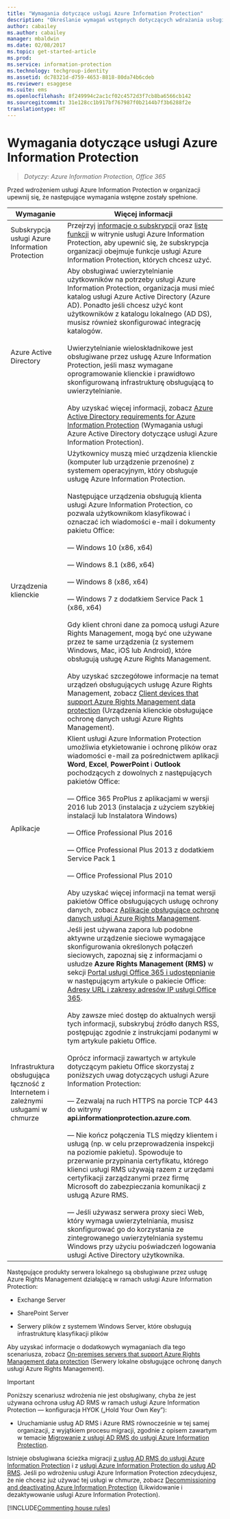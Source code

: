 ```yaml
---
title: "Wymagania dotyczące usługi Azure Information Protection"
description: "Określanie wymagań wstępnych dotyczących wdrażania usługi Azure Information Protection w organizacji."
author: cabailey
ms.author: cabailey
manager: mbaldwin
ms.date: 02/08/2017
ms.topic: get-started-article
ms.prod: 
ms.service: information-protection
ms.technology: techgroup-identity
ms.assetid: dc78321d-d759-4653-8818-80da74b6cdeb
ms.reviewer: esaggese
ms.suite: ems
ms.openlocfilehash: 8f249994c2ac1cf02c4572d3f7cb8ba6566cb142
ms.sourcegitcommit: 31e128cc1b917bf767987f0b2144b7f3b6288f2e
translationtype: HT
---
```

# <a name="requirements-for-azure-information-protection"></a>Wymagania dotyczące usługi Azure Information Protection

>*Dotyczy: Azure Information Protection, Office 365*

Przed wdrożeniem usługi Azure Information Protection w organizacji upewnij się, że następujące wymagania wstępne zostały spełnione. 

|Wymaganie|Więcej informacji|
|---------------|--------------------|
|Subskrypcja usługi Azure Information Protection|Przejrzyj [informacje o subskrypcji](https://www.microsoft.com/en-us/cloud-platform/azure-information-protection-pricing) oraz [listę funkcji](https://www.microsoft.com/en-us/cloud-platform/azure-information-protection-features) w witrynie usługi Azure Information Protection, aby upewnić się, że subskrypcja organizacji obejmuje funkcje usługi Azure Information Protection, których chcesz użyć.|
|Azure Active Directory|Aby obsługiwać uwierzytelnianie użytkowników na potrzeby usługi Azure Information Protection, organizacja musi mieć katalog usługi Azure Active Directory (Azure AD). Ponadto jeśli chcesz użyć kont użytkowników z katalogu lokalnego (AD DS), musisz również skonfigurować integrację katalogów.<br /><br />Uwierzytelnianie wieloskładnikowe jest obsługiwane przez usługę Azure Information Protection, jeśli masz wymagane oprogramowanie klienckie i prawidłowo skonfigurowaną infrastrukturę obsługującą to uwierzytelnianie.<br /><br />Aby uzyskać więcej informacji, zobacz [Azure Active Directory requirements for Azure Information Protection](requirements-azure-ad.md) (Wymagania usługi Azure Active Directory dotyczące usługi Azure Information Protection).|
|Urządzenia klienckie|Użytkownicy muszą mieć urządzenia klienckie (komputer lub urządzenie przenośne) z systemem operacyjnym, który obsługuje usługę Azure Information Protection.<br /><br />Następujące urządzenia obsługują klienta usługi Azure Information Protection, co pozwala użytkownikom klasyfikować i oznaczać ich wiadomości e-mail i dokumenty pakietu Office:<br /><br />— Windows 10 (x86, x64)<br /><br />— Windows 8.1 (x86, x64)<br /><br />— Windows 8 (x86, x64)<br /><br />— Windows 7 z dodatkiem Service Pack 1 (x86, x64)<br /><br />Gdy klient chroni dane za pomocą usługi Azure Rights Management, mogą być one używane przez te same urządzenia (z systemem Windows, Mac, iOS lub Android), które obsługują usługę Azure Rights Management. <br /><br />Aby uzyskać szczegółowe informacje na temat urządzeń obsługujących usługę Azure Rights Management, zobacz [Client devices that support Azure Rights Management data protection](../get-started/requirements-client-devices.md) (Urządzenia klienckie obsługujące ochronę danych usługi Azure Rights Management).|
|Aplikacje|Klient usługi Azure Information Protection umożliwia etykietowanie i ochronę plików oraz wiadomości e-mail za pośrednictwem aplikacji **Word**, **Excel**, **PowerPoint** i **Outlook** pochodzących z dowolnych z następujących pakietów Office:<br /><br /> — Office 365 ProPlus z aplikacjami w wersji 2016 lub 2013 (instalacja z użyciem szybkiej instalacji lub Instalatora Windows)<br /><br />— Office Professional Plus 2016<br /><br />— Office Professional Plus 2013 z dodatkiem Service Pack 1<br /><br />— Office Professional Plus 2010 <br /><br />Aby uzyskać więcej informacji na temat wersji pakietów Office obsługujących usługę ochrony danych, zobacz [Aplikacje obsługujące ochronę danych usługi Azure Rights Management](requirements-applications.md).|
|Infrastruktura obsługująca łączność z Internetem i zależnymi usługami w chmurze|Jeśli jest używana zapora lub podobne aktywne urządzenie sieciowe wymagające skonfigurowania określonych połączeń sieciowych, zapoznaj się z informacjami o usłudze **Azure Rights Management (RMS)** w sekcji [Portal usługi Office 365 i udostępnianie](https://support.office.com/en-us/article/Office-365-URLs-and-IP-address-ranges-8548a211-3fe7-47cb-abb1-355ea5aa88a2?ui=en-US&rs=en-US&ad=US#bkmk_portal-identity) w następującym artykule o pakiecie Office: [Adresy URL i zakresy adresów IP usługi Office 365](https://support.office.com/en-US/article/Office-365-URLs-and-IP-address-ranges-8548a211-3fe7-47cb-abb1-355ea5aa88a2).<br /><br />Aby zawsze mieć dostęp do aktualnych wersji tych informacji, subskrybuj źródło danych RSS, postępując zgodnie z instrukcjami podanymi w tym artykule pakietu Office.<br /><br />Oprócz informacji zawartych w artykule dotyczącym pakietu Office skorzystaj z poniższych uwag dotyczących usługi Azure Information Protection:<br /><br />— Zezwalaj na ruch HTTPS na porcie TCP 443 do witryny **api.informationprotection.azure.com**.<br /><br />— Nie kończ połączenia TLS między klientem i usługą (np. w celu przeprowadzenia inspekcji na poziomie pakietu). Spowoduje to przerwanie przypinania certyfikatu, którego klienci usługi RMS używają razem z urzędami certyfikacji zarządzanymi przez firmę Microsoft do zabezpieczania komunikacji z usługą Azure RMS.<br /><br />— Jeśli używasz serwera proxy sieci Web, który wymaga uwierzytelniania, musisz skonfigurować go do korzystania ze zintegrowanego uwierzytelniania systemu Windows przy użyciu poświadczeń logowania usługi Active Directory użytkownika.|

Następujące produkty serwera lokalnego są obsługiwane przez usługę Azure Rights Management działającą w ramach usługi Azure Information Protection:

-   Exchange Server

-   SharePoint Server

-   Serwery plików z systemem Windows Server, które obsługują infrastrukturę klasyfikacji plików

Aby uzyskać informacje o dodatkowych wymaganiach dla tego scenariusza, zobacz [On-premises servers that support Azure Rights Management data protection](requirements-servers.md) (Serwery lokalne obsługujące ochronę danych usługi Azure Rights Management).

> [!IMPORTANT]
> Poniższy scenariusz wdrożenia nie jest obsługiwany, chyba że jest używana ochrona usług AD RMS w ramach usługi Azure Information Protection — konfiguracja HYOK („Hold Your Own Key”):
> 
> -   Uruchamianie usług AD RMS i Azure RMS równocześnie w tej samej organizacji, z wyjątkiem procesu migracji, zgodnie z opisem zawartym w temacie [Migrowanie z usługi AD RMS do usługi Azure Information Protection](../plan-design/migrate-from-ad-rms-to-azure-rms.md).
> 
> Istnieje obsługiwana ścieżka migracji [z usług AD RMS do usługi Azure Information Protection](http://technet.microsoft.com/library/Dn858447.aspx) i z [usługi Azure Information Protection do usług AD RMS](http://msdn.microsoft.com/library/azure/dn629429.aspx). Jeśli po wdrożeniu usługi Azure Information Protection zdecydujesz, że nie chcesz już używać tej usługi w chmurze, zobacz [Decommissioning and deactivating Azure Information Protection](../deploy-use/decommission-deactivate.md) (Likwidowanie i dezaktywowanie usługi Azure Information Protection).

[!INCLUDE[Commenting house rules](../includes/houserules.md)]


